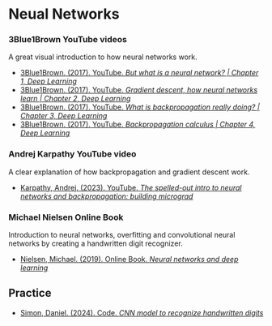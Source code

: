 # Neual Networks

### 3Blue1Brown YouTube videos

A great visual introduction to how neural networks work.

- [3Blue1Brown. (2017). YouTube. *But what is a neural network? | Chapter 1, Deep Learning*](https://www.youtube.com/watch?v=aircAruvnKk&list=PLZHQObOWTQDNU6R1_67000Dx_ZCJB-3pi&index=1)
- [3Blue1Brown. (2017). YouTube. *Gradient descent, how neural networks learn | Chapter 2, Deep Learning*](https://www.youtube.com/watch?v=IHZwWFHWa-w&list=PLZHQObOWTQDNU6R1_67000Dx_ZCJB-3pi&index=2)
- [3Blue1Brown. (2017). YouTube. *What is backpropagation really doing? | Chapter 3, Deep Learning*](https://www.youtube.com/watch?v=Ilg3gGewQ5U&list=PLZHQObOWTQDNU6R1_67000Dx_ZCJB-3pi&index=3)
- [3Blue1Brown. (2017). YouTube. *Backpropagation calculus | Chapter 4, Deep Learning*](https://www.youtube.com/watch?v=tIeHLnjs5U8&list=PLZHQObOWTQDNU6R1_67000Dx_ZCJB-3pi&index=4)

### Andrej Karpathy YouTube video

A clear explanation of how backpropagation and gradient descent work.

- [Karpathy, Andrej. (2023). YouTube. *The spelled-out intro to neural networks and backpropagation: building micrograd*](https://www.youtube.com/watch?v=VMj-3S1tku0&list=PLAqhIrjkxbuWI23v9cThsA9GvCAUhRvKZ&index=1&t=0s)

### Michael Nielsen Online Book

Introduction to neural networks, overfitting and convolutional neural networks by creating a handwritten digit recognizer.

- [Nielsen, Michael. (2019). Online Book. *Neural networks and deep learning*](http://neuralnetworksanddeeplearning.com/index.html)

## Practice

- [Simon, Daniel. (2024). Code. *CNN model to recognize handwritten digits*](https://github.com/danielsimon4/digit-recognition)

<br>
